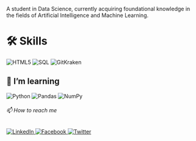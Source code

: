 
 A student in Data Science, currently acquiring foundational knowledge in the fields of Artificial Intelligence and Machine Learning.

# 🛠️ Skills
<div display="flex">
 <img src="https://img.shields.io/badge/HTML5-%23E34F26.svg?style=for-the-badge&logo=html5&logoColor=white" alt="HTML5"/>
 <img src="https://img.shields.io/badge/SQL-%234F5B93.svg?style=for-the-badge&logo=postgresql&logoColor=white" alt="SQL"/>
 <img src="https://img.shields.io/badge/GitKraken-%23A7C6F2.svg?style=for-the-badge&logo=gitkraken&logoColor=black" alt="GitKraken"/>
</div> 

<!--**I can work with**
 <div display="flex">
  <img src="https://img.shields.io/badge/python-%2314354C.svg?style=for-the-badge&logo=python&logoColor=white" alt="Python"/>
  <img src="https://img.shields.io/badge/Pandas-%23150458.svg?style=for-the-badge&logo=pandas&logoColor=white" alt="Pandas"/>
  <img src="https://img.shields.io/badge/Numpy-%23013243.svg?style=for-the-badge&logo=numpy&logoColor=white" alt="NumPy"/>
  <img src="https://img.shields.io/badge/SQL-%234F5B93.svg?style=for-the-badge&logo=postgresql&logoColor=white" alt="SQL"/>
</div> 


### 🔭 I’m working on

- Projects for freelance clients.
- Growing [Upbeat Code](https://www.upbeatcode.com) to 100k/month visitors.

-->

## 🌱 I’m learning

<div display="flex">
 <img src="https://img.shields.io/badge/python-%2314354C.svg?style=for-the-badge&logo=python&logoColor=%23FFD43B" alt="Python"/>
 <img src="https://img.shields.io/badge/pandas-%23150458.svg?style=for-the-badge&logo=pandas&logoColor=%230F8C3C" alt="Pandas"/>
 <img src="https://img.shields.io/badge/Numpy-%23013243.svg?style=for-the-badge&logo=numpy&logoColor=%2305A1F3" alt="NumPy"/>
</div> 



###### 📫 How to reach me

<div display="flex">
  <a href="https://www.linkedin.com/in/mir-zehan-bin-ashraf/">
    <img src="https://img.shields.io/badge/linkedin-%230077B5.svg?style=for-the-badge&logo=linkedin&logoColor=white" alt="LinkedIn"/>
 </a>
    <a href="https://www.facebook.com/xihaniszehan/">
    <img src="https://img.shields.io/badge/Facebook-%234A90E2.svg?style=for-the-badge&logo=facebook&logoColor=white" alt="Facebook"/>
  </a>
  <a href="https://twitter.com/IsZjihan">
    <img src="https://img.shields.io/badge/IsZjihan-%231DA1F2.svg?style=for-the-badge&logo=Twitter&logoColor=white" alt="Twitter"/>
</div>

